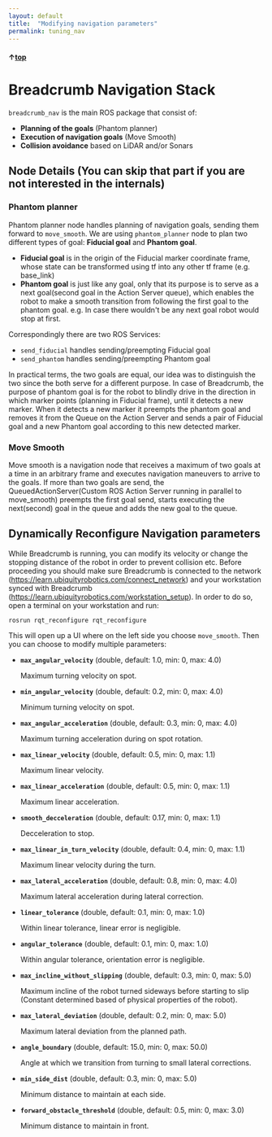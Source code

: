 ```yaml
---
layout: default
title:  "Modifying navigation parameters"
permalink: tuning_nav
---
```


#### &uarr;[top](https://ubiquityrobotics.github.io/breadcrumb_learn/)

# Breadcrumb Navigation Stack

`breadcrumb_nav` is the main ROS package that consist of:
- **Planning of the goals** (Phantom planner)
- **Execution of navigation goals** (Move Smooth)
- **Collision avoidance** based on LiDAR and/or Sonars

## Node Details (You can skip that part if you are not interested in the internals)

### Phantom planner

Phantom planner node handles planning of navigation goals, sending them forward to `move_smooth`. 
We are using `phantom_planner` node to plan two different types of goal: **Fiducial goal** and **Phantom goal**. 
- **Fiducial goal** is in the origin of the Fiducial marker coordinate frame, whose state can be transformed using tf into any other tf frame (e.g. base_link)
- **Phantom goal** is just like any goal, only that its purpose is to serve as a next goal(second goal in the Action Server queue), which enables
the robot to make a smooth transition from following the first goal to the phantom goal. e.g. In case there wouldn't be any next goal robot would stop at first.

Correspondingly there are two ROS Services:
- `send_fiducial` handles sending/preempting Fiducial goal
- `send_phantom` handles sending/preempting Phantom goal

In practical terms, the two goals are equal, our idea was to distinguish the two since the both serve for a different purpose.
In case of Breadcrumb, the purpose of phantom goal is for the robot to blindly drive in the direction in
which marker points (planning in Fiducial frame), until it detects a new marker. When it detects a new marker it preempts the
phantom goal and removes it from the Queue on the Action Server and sends a pair of Fiducial goal and a new Phantom goal 
according to this new detected marker.

### Move Smooth

Move smooth is a navigation node that receives a maximum of two goals at a time in an arbitrary frame and executes navigation maneuvers to arrive to the goals.
If more than two goals are send, the QueuedActionServer(Custom ROS Action Server running in parallel to move_smooth) preempts the first goal send, starts executing the next(second) goal in the queue and adds the new goal to the queue. 

## Dynamically Reconfigure Navigation parameters

While Breadcrumb is running, you can modify its velocity or change the stopping distance of the robot in order to prevent collision etc.
Before proceeding you should make sure Breadcrumb is connected to the network (https://learn.ubiquityrobotics.com/connect_network) and your workstation synced with Breadcrumb (https://learn.ubiquityrobotics.com/workstation_setup). 
In order to do so, open a terminal on your workstation and run:

    rosrun rqt_reconfigure rqt_reconfigure
    
This will open up a UI where on the left side you choose `move_smooth`. 
Then you can choose to modify multiple parameters:

* **`max_angular_velocity`** (double, default: 1.0, min: 0, max: 4.0)

	Maximum turning velocity on spot.

* **`min_angular_velocity`** (double, default: 0.2, min: 0, max: 4.0)

  Minimum turning velocity on spot.
  
* **`max_angular_acceleration`** (double, default: 0.3, min: 0, max: 4.0)

	Maximum turning acceleration during on spot rotation.

* **`max_linear_velocity`** (double, default: 0.5, min: 0, max: 1.1)

	Maximum linear velocity.

* **`max_linear_acceleration`** (double, default: 0.5, min: 0, max: 1.1)

	Maximum linear acceleration.

* **`smooth_decceleration`** (double, default: 0.17, min: 0, max: 1.1)

	Decceleration to stop.

* **`max_linear_in_turn_velocity`** (double, default: 0.4, min: 0, max: 1.1)

	Maximum linear velocity during the turn.

* **`max_lateral_acceleration`** (double, default: 0.8, min: 0, max: 4.0)

	Maximum lateral acceleration during lateral correction.

* **`linear_tolerance`** (double, default: 0.1, min: 0, max: 1.0)

	Within linear tolerance, linear error is negligible.

* **`angular_tolerance`** (double, default: 0.1, min: 0, max: 1.0)

	Within angular tolerance, orientation error is negligible.
  
* **`max_incline_without_slipping`** (double, default: 0.3, min: 0, max: 5.0)

	Maximum incline of the robot turned sideways before starting to slip (Constant determined based of physical properties of the robot).
 
* **`max_lateral_deviation`** (double, default: 0.2, min: 0, max: 5.0)

	Maximum lateral deviation from the planned path.
  
* **`angle_boundary`** (double, default: 15.0, min: 0, max: 50.0)

	Angle at which we transition from turning to small lateral corrections.
  
* **`min_side_dist`** (double, default: 0.3, min: 0, max: 5.0)

	Minimum distance to maintain at each side.
  
* **`forward_obstacle_threshold`** (double, default: 0.5, min: 0, max: 3.0)

	Minimum distance to maintain in front.
